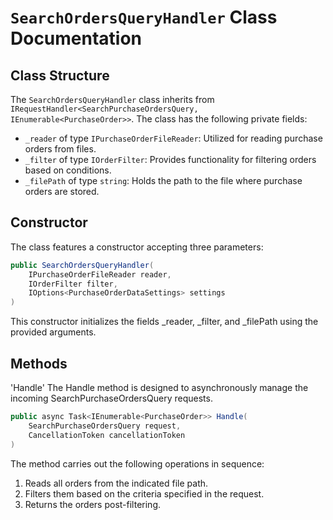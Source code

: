 # `SearchOrdersQueryHandler` Class Documentation

## Class Structure
The `SearchOrdersQueryHandler` class inherits from `IRequestHandler<SearchPurchaseOrdersQuery, IEnumerable<PurchaseOrder>>`. The class has the following private fields:

- `_reader` of type `IPurchaseOrderFileReader`: Utilized for reading purchase orders from files.
- `_filter` of type `IOrderFilter`: Provides functionality for filtering orders based on conditions.
- `_filePath` of type `string`: Holds the path to the file where purchase orders are stored.

## Constructor
The class features a constructor accepting three parameters:

```csharp
public SearchOrdersQueryHandler(
    IPurchaseOrderFileReader reader,
    IOrderFilter filter,
    IOptions<PurchaseOrderDataSettings> settings
)
```

This constructor initializes the fields _reader, _filter, and _filePath using the provided arguments.

## Methods
'Handle' 
The Handle method is designed to asynchronously manage the incoming SearchPurchaseOrdersQuery requests.
```csharp
public async Task<IEnumerable<PurchaseOrder>> Handle(
    SearchPurchaseOrdersQuery request,
    CancellationToken cancellationToken
)
```

The method carries out the following operations in sequence:
1. Reads all orders from the indicated file path.
2. Filters them based on the criteria specified in the request.
3. Returns the orders post-filtering.